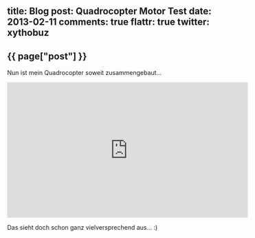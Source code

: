 title: Blog
post: Quadrocopter Motor Test
date: 2013-02-11
comments: true
flattr: true
twitter: xythobuz
---

## {{ page["post"] }}
<!--%
from datetime import datetime
date = datetime.strptime(page["date"], "%Y-%m-%d").strftime("%B %d, %Y")
print "*Posted at %s.*" % date
%-->

Nun ist mein Quadrocopter soweit zusammengebaut...

<iframe width="560" height="315" src="http://www.youtube.com/embed/5AOkSvRz64c" frameborder="0" allowfullscreen></iframe>

Das sieht doch schon ganz vielversprechend aus... :)
